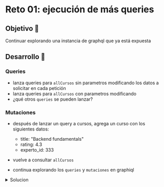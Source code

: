 # Reto 01: ejecución de más queries

## Objetivo 🎯

Continuar explorando una instancia de graphql que ya está expuesta

## Desarrollo 📝

### Queries
* lanza queries para `allCursos` sin parametros modificando los datos a solicitar en cada petición
* lanza queries para `allCursos` con parametros modificando
* ¿qué otros `queries` se pueden lanzar?

### Mutaciones
* después de lanzar un query a cursos, agrega un curso con los siguientes datos:
	* title: "Backend fundamentals"
	* rating: 4.3
	* experto_id: 333
* vuelve a consultar `allCursos`

* continua explorando los `queries` y `mutaciones` en graphiql

<details>
	<summary>Solucion</summary>

```
{
  allCursos {
    title
    Experto {
      name
    }
  }
}
```

```
{
  allCursos(perPage: 1, page: 0) {
    title
    Experto {
      name
    }
  }
}

```

```
mutation {
  createCurso(title: "Backend fundamentals", rating: 4.3, experto_id: 333) {
    Experto {
      name
      Cursos {
        title
      }
    }
  }
}
```


</details>
